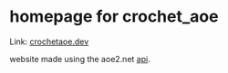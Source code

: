 # homepage for crochet_aoe
Link: [crochetaoe.dev](https://crochetaoe.dev)

website made using the aoe2.net [api](https://aoe2.net/#api).